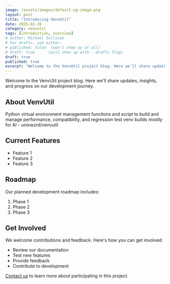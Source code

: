 ```yaml
---
image: /assets/images/default-og-image.png
layout: post
title: "Introducing VenvUtil"
date: 2025-02-20
category: venvutil
tags: [introduction, overview]
# author: Michael Sullivan
# For drafts, use either:
# published: false  (won't show up at all)
# draft: true      (will show up with --drafts flag)
draft: true
published: true
excerpt: "Welcome to the VenvUtil project blog. Here we'll share updates, insights, and progress on our development journey."
---
```


Welcome to the VenvUtil project blog. Here we'll share updates, insights, and progress on our development journey.

<!--more-->

## About VenvUtil

Python virtual environment management functions and script to build and manage performance, compatibility, and regression test venv builds mostly for AI - unixwzrd/venvutil

## Current Features

- Feature 1
- Feature 2
- Feature 3

## Roadmap

Our planned development roadmap includes:

1. Phase 1
2. Phase 2
3. Phase 3

## Get Involved

We welcome contributions and feedback. Here's how you can get involved:

- Review our documentation
- Test new features
- Provide feedback
- Contribute to development

[Contact us](/contact) to learn more about participating in this project.
